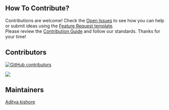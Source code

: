 ## How To Contribute?

Contributions are welcome! Check the [Open Issues](https://github.com/Adityakishore0/ScrollX-UI/issues) to see how you can help or submit ideas using the [Feature Request template](https://github.com/Adityakishore0/ScrollX-UI/issues/new?template=2-feature-request.yml).</br>
Please review the [Contribution Guide](https://github.com/Adityakishore0/ScrollX-UI/blob/main/CONTRIBUTING.md) and follow our standards. Thanks for your time!

## Contributors  
[![GitHub contributors](https://img.shields.io/github/contributors/Adityakishore0/ScrollX-UI)](https://github.com/Adityakishore0/ScrollX-UI/graphs/contributors)  

<a href="https://github.com/Adityakishore0/ScrollX-UI/graphs/contributors">
  <img src="https://contrib.rocks/image?repo=Adityakishore0/ScrollX-UI&random=12345" />
</a>



## Maintainers

[Aditya kishore](https://github.com/Adityakishore0)
